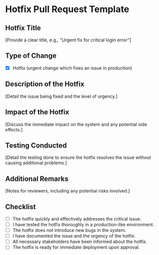 # Hotfix Pull Request Template

## Hotfix Title
[Provide a clear title, e.g., "Urgent fix for critical login error"]

## Type of Change
- [X] Hotfix (urgent change which fixes an issue in production)

## Description of the Hotfix
[Detail the issue being fixed and the level of urgency.]

## Impact of the Hotfix
[Discuss the immediate impact on the system and any potential side effects.]

## Testing Conducted
[Detail the testing done to ensure the hotfix resolves the issue without causing additional problems.]

## Additional Remarks
[Notes for reviewers, including any potential risks involved.]

## Checklist

- [ ] The hotfix quickly and effectively addresses the critical issue.
- [ ] I have tested the hotfix thoroughly in a production-like environment.
- [ ] The hotfix does not introduce new bugs in the system.
- [ ] I have documented the issue and the urgency of the hotfix.
- [ ] All necessary stakeholders have been informed about the hotfix.
- [ ] The hotfix is ready for immediate deployment upon approval.